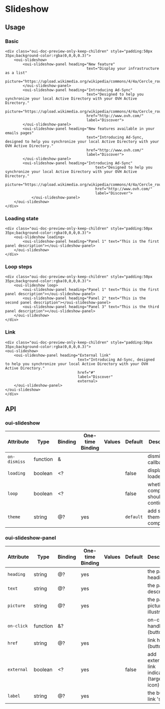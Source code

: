 # Slideshow

<component-status cx-design="none" ux="prototype"></component-status>

## Usage

### Basic

```html:preview
<div class="oui-doc-preview-only-keep-children" style="padding:50px 35px;background-color:rgba(0,0,0,0.3)">
    <oui-slideshow>
        <oui-slideshow-panel heading="New feature"
                                     text="Display your infrastructure as a list"
                                     picture="https://upload.wikimedia.org/wikipedia/commons/4/4a/Cercle_rouge_100%25.svg">
        </oui-slideshow-panel>
        <oui-slideshow-panel heading="Introducing Ad-Sync"
                                     text="Designed to help you synchronize your local Active Directory with your OVH Active Directory."
                                     picture="https://upload.wikimedia.org/wikipedia/commons/4/4a/Cercle_rouge_100%25.svg"
                                     href="http://www.ovh.com/"
                                     label="Discover">
        </oui-slideshow-panel>
        <oui-slideshow-panel heading="New features available in your emails pages"
                                     text="Introducing Ad-Sync, designed to help you synchronize your local Active Directory with your OVH Active Directory."
                                     href="http://www.ovh.com/"
                                     label="Discover">
        </oui-slideshow-panel>
        <oui-slideshow-panel heading="Introducing Ad-Sync"
                                         text="Designed to help you synchronize your local Active Directory with your OVH Active Directory."
                                         picture="https://upload.wikimedia.org/wikipedia/commons/4/4a/Cercle_rouge_100%25.svg"
                                         href="http://www.ovh.com/"
                                         label="Discover">
            </oui-slideshow-panel>
    </oui-slideshow>
</div>
```

### Loading state

```html:preview
<div class="oui-doc-preview-only-keep-children" style="padding:50px 35px;background-color:rgba(0,0,0,0.3)">
    <oui-slideshow loading>
        <oui-slideshow-panel heading="Panel 1" text="This is the first panel description"></oui-slideshow-panel>
    </oui-slideshow>
</div>
```

### Loop steps

```html:preview
<div class="oui-doc-preview-only-keep-children" style="padding:50px 35px;background-color:rgba(0,0,0,0.3)">
    <oui-slideshow loop>
        <oui-slideshow-panel heading="Panel 1" text="This is the first panel description"></oui-slideshow-panel>
        <oui-slideshow-panel heading="Panel 2" text="This is the second panel description"></oui-slideshow-panel>
        <oui-slideshow-panel heading="Panel 3" text="This is the third panel description"></oui-slideshow-panel>
    </oui-slideshow>
</div>
```

### Link
```html:preview
<div class="oui-doc-preview-only-keep-children" style="padding:50px 35px;background-color:rgba(0,0,0,0.3)">
<oui-slideshow>
    <oui-slideshow-panel heading="External link"
                                 text="Introducing Ad-Sync, designed to help you synchronize your local Active Directory with your OVH Active Directory."
                                 href="#"
                                 label="Discover"
                                 external>
    </oui-slideshow-panel>
</oui-slideshow>
</div>
```

## API

### oui-slideshow

| Attribute           | Type     | Binding | One-time Binding | Values          | Default          | Description                                     |
| ----                | ----     | ----    | ----             | ----            | ----             | ----                                            |
| `on-dismiss`        | function | &       |                  |                 |                  | dismiss callback                                |
| `loading`           | boolean  | <?      |                  |                 | false            | display loader flag                             |
| `loop`              | boolean  | <?      |                  |                 | false            | whether the component should cycle continuously |
| `theme`             | string   | @?      | yes              |                 | `default`        | add specific theme to component                 |

### oui-slideshow-panel

| Attribute           | Type     | Binding | One-time Binding | Values          | Default          | Description                                     |
| ----                | ----     | ----    | ----             | ----            | ----             | ----                                            |
| `heading`           | string   | @?      | yes              |                 |                  | the panel's heading                             |
| `text`              | string   | @?      | yes              |                 |                  | the panel's description                         |
| `picture`           | string   | @?      | yes              |                 |                  | the panel's picture / illustration              |
| `on-click`          | function | &?      |                  |                 |                  | on-click handler (button)                       |
| `href`              | string   | @?      | yes              |                 |                  | link href (button)                              |
| `external`          | boolean  | <?      | yes              |                 | false            | add external link indicators (target, icon)     |
| `label`             | string   | @?      | yes              |                 |                  | the button / link 's label                      |
